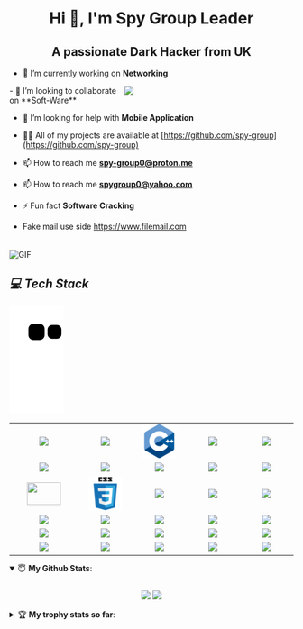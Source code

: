 <h1 align="center">Hi 👋, I'm Spy Group Leader</h1>
<h2 align="center">A passionate Dark Hacker from UK</h2>

- 🔭 I’m currently working on **Networking**
<img  align="right" width="300" src="https://media.tenor.com/zzntm2_9B3gAAAAC/hacker.gif">
- 👯 I’m looking to collaborate on **Soft-Ware**
  
- 🤝 I’m looking for help with **Mobile Application**

- 👨‍💻 All of my projects are available at [https://github.com/spy-group](https://github.com/spy-group)

- 📫 How to reach me **spy-group0@proton.me**
- 📫 How to reach me **spygroup0@yahoo.com**

- ⚡ Fun fact **Software Cracking**
- Fake mail use side https://www.filemail.com
 <br />

 <img align="center" alt="GIF" src="https://media.giphy.com/media/836HiJc7pgzy8iNXCn/giphy.gif" />

<h2><i>💻 Tech Stack</i></h2>

 ![Snake gif](https://github.com/PriFlores/PriFlores/blob/main/github-contribution-grid-snake.svg)

<table width="100">
<tr>
    <td align='center' width="190">
        <img src="https://github.com/abranhe/programming-languages-logos/blob/master/src/javascript/javascript.svg" width="60">
    </td>
    <td align='center' width="190">
        <img src="https://www.vectorlogo.zone/logos/typescriptlang/typescriptlang-icon.svg">
    </td>
    <td align='center' width="190">
        <img src="https://github.com/devicons/devicon/blob/master/icons/cplusplus/cplusplus-original.svg" width="60">
    </td>
     <td align='center' width="190">
        <img src="https://git-scm.com/images/logos/1color-darkbg@2x.png" width="100">
    </td>
    <td align='center' width="190">
        <img src="https://www.vectorlogo.zone/logos/reactjs/reactjs-ar21.svg">
    </td>
</tr>
<tr>
    <td align='center'>
        <img src="https://miro.medium.com/max/1400/1*safAvjgR68qpQCreDTOcYA.png">
    </td>
    <td align='center'>
        <img src="https://www.vectorlogo.zone/logos/nodejs/nodejs-ar21.svg">
    </td>
    <td align='center'>
        <img src="https://steppingstone.in/images/logos/express.png"> <!-- ExpressJs Logo -->
    </td>
    <td align='center'>
        <img src="https://upload.wikimedia.org/wikipedia/commons/thumb/8/8e/Nextjs-logo.svg/800px-Nextjs-logo.svg.png">
    </td>
    <td align='center'>
        <img src="https://cdn.freebiesupply.com/logos/large/2x/python-5-logo-png-transparent.png" width="60"> <!-- Python Logo -->
    </td>
</tr>
<tr>
    <td align='center'>
        <img src="https://upload.wikimedia.org/wikipedia/commons/thumb/3/38/HTML5_Badge.svg/600px-HTML5_Badge.svg.png" height="40" width="60">
    </td>
    <td align='center'>
        <img src="https://raw.githubusercontent.com/devicons/devicon/0d6c64dbbf311879f7d563bfc3ccf559f9ed111c/icons/css3/css3-original-wordmark.svg" width="60">
    </td>
    <td align='center'>
        <img src="https://upload.wikimedia.org/wikipedia/commons/thumb/9/95/Tailwind_CSS_logo.svg/2560px-Tailwind_CSS_logo.svg.png">
    </td>
    <td align='center'>
        <img src="https://upload.wikimedia.org/wikipedia/commons/9/9a/Visual_Studio_Code_1.35_icon.svg" width="60">  <!-- VSCode Logo -->
    </td>
    <td align='center'>
        <img src="https://www.vectorlogo.zone/logos/getpostman/getpostman-icon.svg">
    </td>
</tr>
<tr>
    <td align='center'>
        <img src="https://download.logo.wine/logo/PostgreSQL/PostgreSQL-Logo.wine.png">
    </td>
    <td align='center'>
        <img src="https://download.logo.wine/logo/MySQL/MySQL-Logo.wine.png" >
    </td>
    <td align='center'>
        <img src="https://1000logos.net/wp-content/uploads/2020/08/MongoDB-Logo.png"> <!-- Mongodb Logo -->
    </td>
    <td align='center'>
        <img src="https://download.logo.wine/logo/Redis/Redis-Logo.wine.png">
    </td>
    <td align='center'>
        <img src="https://cdn.icon-icons.com/icons2/2699/PNG/512/nestjs_logo_icon_169927.png"> <!-- NestJs Logo -->
    </td>
</tr>
<tr>
    <td align='center'>
        <img src="https://cdn3d.iconscout.com/3d/premium/thumb/ethereum-4924303-4102054.png" width="80">
    </td>
    <td align='center'>
        <img src="https://cdn3d.iconscout.com/3d/premium/thumb/polygon-4924309-4102060.png" width="80">
    </td>
    <td align='center'>
        <img src="https://hardhat.org/_next/static/media/hardhat-logo.5c5f687b.svg">
    </td>
    <td align='center'>
        <img src="https://cdn3d.iconscout.com/3d/premium/thumb/nft-logo-4731044-3934303.png" width="110">
    </td>
    <td align='center'>
        <img src="https://miro.medium.com/v2/resize:fit:1400/1*W1aGmyVwe5kKGuyTvzdUEg.png" width="110">
    </td>
</tr>

<tr>
    <td align='center'>
        <img src="https://download.logo.wine/logo/Amazon_Web_Services/Amazon_Web_Services-Logo.wine.png"> <!-- AWS Logo -->
    </td>
    <td align='center'>
        <img src="https://download.logo.wine/logo/Microsoft_Azure/Microsoft_Azure-Logo.wine.png">
    </td>
    <td align='center'>
        <img src="https://www.vectorlogo.zone/logos/heroku/heroku-ar21.svg">
    </td>
    <td align='center'>
        <img src="https://globalittrainers.com/wp-content/uploads/2021/06/Devops-logo1.png" width="120">
    </td>
    <td align='center'>
        <img src="https://i.pinimg.com/originals/40/58/3b/40583b9485486616cc310cf5c5282b85.png"> <!-- GCP Logo -->
    </td>
</tr>

</table>
<details open>
 <summary> 😇 <b>My Github Stats</b>: </summary>
<br>
 <p align = "center">
  <img src = "https://github-readme-stats.vercel.app/api?username=socialyadept&show_icons=true&theme=tokyonight&line_height=25" width = 400>
  <img src = "https://github-readme-streak-stats.herokuapp.com?user=socialyadept&theme=solarized-dark&hide_border=true&date_format=M%20j%5B%2C%20Y%5D&line_height=25" width = 400>
</p>
</details>

<details> 
  <summary> 🏆 <b>My trophy stats so far</b>: </summary>
  <p align="left"> <a href="https://github.com/ryo-ma/github-profile-trophy"><img src="https://github-profile-trophy.vercel.app/?username=socialyadept" alt="socialyadept" /></a></p>
</details>
<br />
<br />
